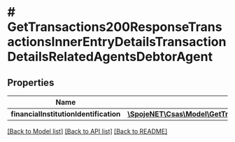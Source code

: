 # # GetTransactions200ResponseTransactionsInnerEntryDetailsTransactionDetailsRelatedAgentsDebtorAgent

## Properties

Name | Type | Description | Notes
------------ | ------------- | ------------- | -------------
**financialInstitutionIdentification** | [**\SpojeNET\Csas\Model\GetTransactions200ResponseTransactionsInnerEntryDetailsTransactionDetailsRelatedAgentsDebtorAgentFinancialInstitutionIdentification**](GetTransactions200ResponseTransactionsInnerEntryDetailsTransactionDetailsRelatedAgentsDebtorAgentFinancialInstitutionIdentification.md) |  | [optional]

[[Back to Model list]](../../README.md#models) [[Back to API list]](../../README.md#endpoints) [[Back to README]](../../README.md)
